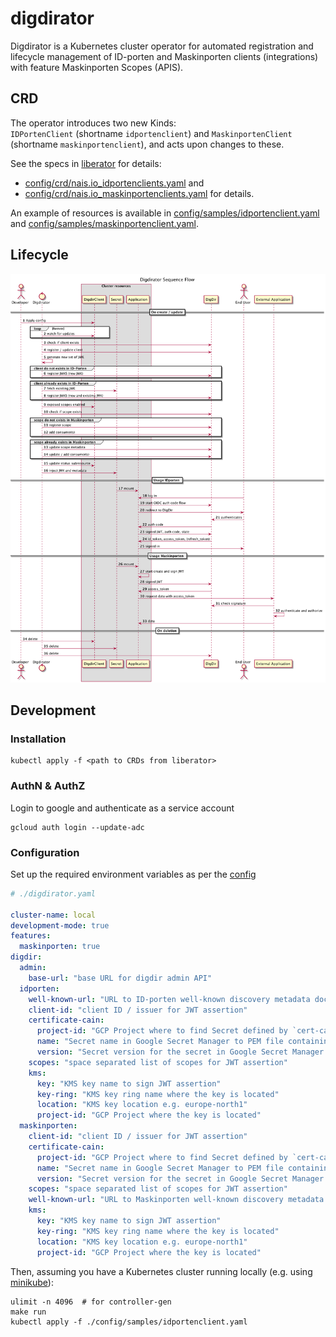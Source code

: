 # digdirator

Digdirator is a Kubernetes cluster operator for automated registration and lifecycle management of ID-porten and
Maskinporten clients (integrations) with feature Maskinporten Scopes (APIS).

## CRD

The operator introduces two new Kinds:  
`IDPortenClient` (shortname `idportenclient`) and `MaskinportenClient` (shortname `maskinportenclient`), and acts upon
changes to these.

See the specs in [liberator](https://github.com/nais/liberator) for details:

- [config/crd/nais.io_idportenclients.yaml](https://github.com/nais/liberator/blob/main/config/crd/bases/nais.io_idportenclients.yaml)
  and
- [config/crd/nais.io_maskinportenclients.yaml](https://github.com/nais/liberator/blob/main/config/crd/bases/nais.io_maskinportenclients.yaml)
  for details.

An example of resources is available in [config/samples/idportenclient.yaml](config/samples/idportenclient.yaml)
and [config/samples/maskinportenclient.yaml](config/samples/maskinportenclient.yaml).

## Lifecycle

![overview][overview]

[overview]: ./docs/sequence.png "Sequence diagram"

## Development

### Installation

```shell script
kubectl apply -f <path to CRDs from liberator>
```

### AuthN & AuthZ

Login to google and authenticate as a service account

```shell script
gcloud auth login --update-adc
```

### Configuration

Set up the required environment variables as per the [config](./pkg/config/config.go)

```yaml
# ./digdirator.yaml

cluster-name: local
development-mode: true
features:
  maskinporten: true
digdir:
  admin:
    base-url: "base URL for digdir admin API"
  idporten:
    well-known-url: "URL to ID-porten well-known discovery metadata document."
    client-id: "client ID / issuer for JWT assertion"
    certificate-cain:
      project-id: "GCP Project where to find Secret defined by `cert-cain-secret-name`"
      name: "Secret name in Google Secret Manager to PEM file containing public certificate chain for authenticating to DigDir."
      version: "Secret version for the secret in Google Secret Manager."
    scopes: "space separated list of scopes for JWT assertion"
    kms:
      key: "KMS key name to sign JWT assertion"
      key-ring: "KMS key ring name where the key is located"
      location: "KMS key location e.g. europe-north1"
      project-id: "GCP Project where the key is located"
  maskinporten:
    client-id: "client ID / issuer for JWT assertion"
    certificate-cain:
      project-id: "GCP Project where to find Secret defined by `cert-cain-secret-name`"
      name: "Secret name in Google Secret Manager to PEM file containing public certificate chain for authenticating to DigDir."
      version: "Secret version for the secret in Google Secret Manager."
    scopes: "space separated list of scopes for JWT assertion"
    well-known-url: "URL to Maskinporten well-known discovery metadata document."
    kms:
      key: "KMS key name to sign JWT assertion"
      key-ring: "KMS key ring name where the key is located"
      location: "KMS key location e.g. europe-north1"
      project-id: "GCP Project where the key is located"
```

Then, assuming you have a Kubernetes cluster running locally (e.g.
using [minikube](https://github.com/kubernetes/minikube)):

```shell script
ulimit -n 4096  # for controller-gen
make run
kubectl apply -f ./config/samples/idportenclient.yaml
```